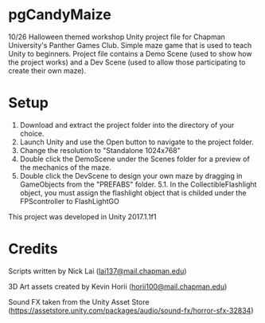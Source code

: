 # pgCandyMaize
10/26 Halloween themed workshop Unity project file for Chapman University's Panther Games Club. Simple maze game that is used to teach Unity to beginners. Project file contains a Demo Scene (used to show how the project works) and a Dev Scene (used to allow those participating to create their own maze).

# Setup
1. Download and extract the project folder into the directory of your choice.
2. Launch Unity and use the Open button to navigate to the project folder.
3. Change the resolution to "Standalone 1024x768"
4. Double click the DemoScene under the Scenes folder for a preview of the mechanics of the maze.
5. Double click the DevScene to design your own maze by dragging in GameObjects from the "PREFABS" folder.
  5.1. In the CollectibleFlashlight object, you must assign the flashlight object that is childed under the FPScontroller to FlashLightGO

This project was developed in Unity 2017.1.1f1

# Credits
Scripts written by Nick Lai (lai137@mail.chapman.edu)

3D Art assets created by Kevin Horii (horii100@mail.chapman.edu)

Sound FX taken from the Unity Asset Store (https://assetstore.unity.com/packages/audio/sound-fx/horror-sfx-32834)
